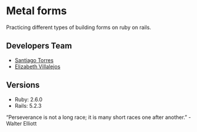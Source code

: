 # Metal forms

Practicing different types of building forms on ruby on rails.

## Developers Team

 - [Santiago Torres](https://github.com/stiakov)
 - [Elizabeth Villalejos](https://github.com/misselliev/)

## Versions
  - Ruby: 2.6.0
  - Rails: 5.2.3 

“Perseverance is not a long race; it is many short races one after another.” - Walter Elliott
